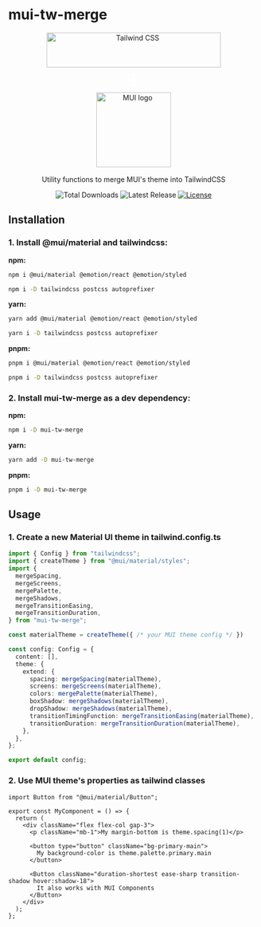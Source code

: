 # mui-tw-merge

<div align="center" style="display: flex; flex-direction: column; align-items: center; margin-bottom: 16px;">
    <picture>
      <source media="(prefers-color-scheme: dark)" srcset="https://raw.githubusercontent.com/tailwindlabs/tailwindcss/HEAD/.github/logo-dark.svg">
      <source media="(prefers-color-scheme: light)" srcset="https://raw.githubusercontent.com/tailwindlabs/tailwindcss/HEAD/.github/logo-light.svg">
      <img alt="Tailwind CSS" src="https://raw.githubusercontent.com/tailwindlabs/tailwindcss/HEAD/.github/logo-light.svg" width="350" height="70" style="max-width: 100%;">
    </picture>
    <svg xmlns="http://www.w3.org/2000/svg" alt="MUI" viewBox="0 0 24 24" width="50" fill="white">
        <title>Plus</title>
        <path d="M19,13H13V19H11V13H5V11H11V5H13V11H19V13Z" />
    </svg>
    <img width="150" src="https://raw.githubusercontent.com/mui/material-ui/master/docs/public/static/logo.svg" alt="MUI logo">
</div>

<p align="center">
  Utility functions to merge MUI's theme into TailwindCSS
</p>


<p align="center">
    <img src="https://img.shields.io/npm/dt/mui-tw-merge.svg" alt="Total Downloads" />
    <img src="https://img.shields.io/npm/v/mui-tw-merge.svg" alt="Latest Release" />
    <a href="https://github.com/just-koohii/mui-tw-merge/blob/master/LICENSE"><img src="https://img.shields.io/npm/l/mui-tw-merge.svg" alt="License"></a>
</p>

## Installation

### 1. Install @mui/material and tailwindcss:

**npm:**

```bash
npm i @mui/material @emotion/react @emotion/styled
```

```bash
npm i -D tailwindcss postcss autoprefixer
```

**yarn:**

```bash
yarn add @mui/material @emotion/react @emotion/styled
```

```bash
yarn i -D tailwindcss postcss autoprefixer
```


**pnpm:**

```bash
pnpm i @mui/material @emotion/react @emotion/styled
```

```bash
pnpm i -D tailwindcss postcss autoprefixer
```


### 2. Install mui-tw-merge as a dev dependency:

**npm:**

```bash
npm i -D mui-tw-merge
```

**yarn:**

```bash
yarn add -D mui-tw-merge
```

**pnpm:**

```bash
pnpm i -D mui-tw-merge
```

## Usage

### 1. Create a new Material UI theme in tailwind.config.ts

```ts
import { Config } from "tailwindcss";
import { createTheme } from "@mui/material/styles";
import {
  mergeSpacing,
  mergeScreens,
  mergePalette,
  mergeShadows,
  mergeTransitionEasing,
  mergeTransitionDuration,
} from "mui-tw-merge";

const materialTheme = createTheme({ /* your MUI theme config */ })

const config: Config = {
  content: [],
  theme: {
    extend: {
      spacing: mergeSpacing(materialTheme),
      screens: mergeScreens(materialTheme),
      colors: mergePalette(materialTheme),
      boxShadow: mergeShadows(materialTheme),
      dropShadow: mergeShadows(materialTheme),
      transitionTimingFunction: mergeTransitionEasing(materialTheme),
      transitionDuration: mergeTransitionDuration(materialTheme),
    },
  },
};

export default config;
```

### 2. Use MUI theme's properties as tailwind classes

```tsx
import Button from "@mui/material/Button";

export const MyComponent = () => {
  return (
    <div className="flex flex-col gap-3">
      <p className="mb-1">My margin-bottom is theme.spacing(1)</p>

      <button type="button" className="bg-primary-main">
        My background-color is theme.palette.primary.main
      </button>

      <Button className="duration-shortest ease-sharp transition-shadow hover:shadow-18">
        It also works with MUI Components
      </Button>
    </div>
  );
};

```